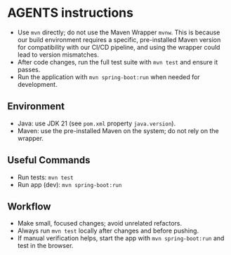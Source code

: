 # AGENTS instructions

- Use `mvn` directly; do not use the Maven Wrapper `mvnw`. This is because our build environment requires a specific, pre-installed Maven version for compatibility with our CI/CD pipeline, and using the wrapper could lead to version mismatches.
- After code changes, run the full test suite with `mvn test` and ensure it passes.
- Run the application with `mvn spring-boot:run` when needed for development.

## Environment

- Java: use JDK 21 (see `pom.xml` property `java.version`).
- Maven: use the pre-installed Maven on the system; do not rely on the wrapper.

## Useful Commands

- Run tests: `mvn test`
- Run app (dev): `mvn spring-boot:run`

## Workflow

- Make small, focused changes; avoid unrelated refactors.
- Always run `mvn test` locally after changes and before pushing.
- If manual verification helps, start the app with `mvn spring-boot:run` and test in the browser.
